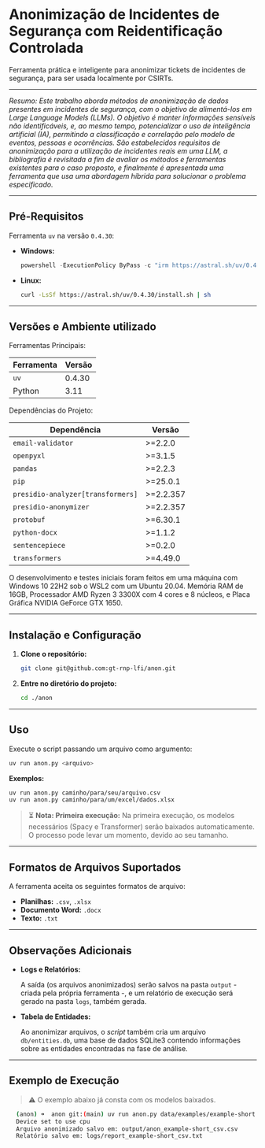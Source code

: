 # Anonimização de Incidentes de Segurança com Reidentificação Controlada

Ferramenta prática e inteligente para anonimizar tickets de incidentes de segurança, para ser usada localmente por CSIRTs. 

---

_Resumo: Este trabalho aborda métodos de anonimização de dados presentes em incidentes de segurança, com o objetivo de alimentá-los em Large Language Models (LLMs). O objetivo é manter informações sensíveis não identificáveis, e, ao mesmo tempo, potencializar o uso de inteligência artificial (IA), permitindo a classificação e correlação pelo modelo de eventos, pessoas e ocorrências. São estabelecidos requisitos de anonimização para a utilização de incidentes reais em uma LLM, a bibliografia é revisitada a fim de avaliar os métodos e ferramentas existentes para o caso proposto, e finalmente é apresentada uma ferramenta que usa uma abordagem híbrida para solucionar o problema especificado._

---

## Pré-Requisitos

Ferramenta `uv` na versão `0.4.30`:

- **Windows:**

  ```powershell
  powershell -ExecutionPolicy ByPass -c "irm https://astral.sh/uv/0.4.30/install.ps1 | iex"
  ```

- **Linux:**

  ```bash
  curl -LsSf https://astral.sh/uv/0.4.30/install.sh | sh
  ```

---

## Versões e Ambiente utilizado

Ferramentas Principais:

| Ferramenta | Versão  |
|------------|---------|
| `uv`       | 0.4.30  |
| Python     | 3.11    |

Dependências do Projeto:

| Dependência                        | Versão       |
|------------------------------------|--------------|
| `email-validator`                  | >=2.2.0      |
| `openpyxl`                         | >=3.1.5      |
| `pandas`                           | >=2.2.3      |
| `pip`                              | >=25.0.1     |
| `presidio-analyzer[transformers]`  | >=2.2.357    |
| `presidio-anonymizer`              | >=2.2.357    |
| `protobuf`                         | >=6.30.1     |
| `python-docx`                      | >=1.1.2      |
| `sentencepiece`                    | >=0.2.0      |
| `transformers`                     | >=4.49.0     |

O desenvolvimento e testes iniciais foram feitos em uma máquina com Windows 10 22H2 sob o WSL2 com um Ubuntu 20.04. Memória RAM de 16GB, Processador AMD Ryzen 3 3300X com 4 cores e 8 núcleos, e Placa Gráfica NVIDIA GeForce GTX 1650.

---

## Instalação e Configuração

1. **Clone o repositório:**

   ```bash
   git clone git@github.com:gt-rnp-lfi/anon.git
   ```

2. **Entre no diretório do projeto:**

   ```bash
   cd ./anon
   ```

---

## Uso

Execute o script passando um arquivo como argumento:

```bash
uv run anon.py <arquivo>
```

**Exemplos:**

```bash
uv run anon.py caminho/para/seu/arquivo.csv
uv run anon.py caminho/para/um/excel/dados.xlsx
```

> ⏳ **Nota: Primeira execução:** Na primeira execução, os modelos necessários (Spacy e Transformer) serão baixados automaticamente. O processo pode levar um momento, devido ao seu tamanho.

---

## Formatos de Arquivos Suportados

A ferramenta aceita os seguintes formatos de arquivo:

- **Planilhas:** `.csv`, `.xlsx`
- **Documento Word:** `.docx`
- **Texto:** `.txt`

---

## Observações Adicionais

- **Logs e Relatórios:**  
  
  A saída (os arquivos anonimizados) serão salvos na pasta `output` - criada pela própria ferramenta -, e um relatório de execução será gerado na pasta `logs`, também gerada.

- **Tabela de Entidades:**
  
  Ao anonimizar arquivos, o *script* também cria um arquivo `db/entities.db`, uma base de dados SQLite3 contendo informações sobre as entidades encontradas na fase de análise.

---

## Exemplo de Execução

> ⚠️ O exemplo abaixo já consta com os modelos baixados.

```bash
  (anon) ➜  anon git:(main) uv run anon.py data/examples/example-short.csv
  Device set to use cpu
  Arquivo anonimizado salvo em: output/anon_example-short_csv.csv
  Relatório salvo em: logs/report_example-short_csv.txt
```
